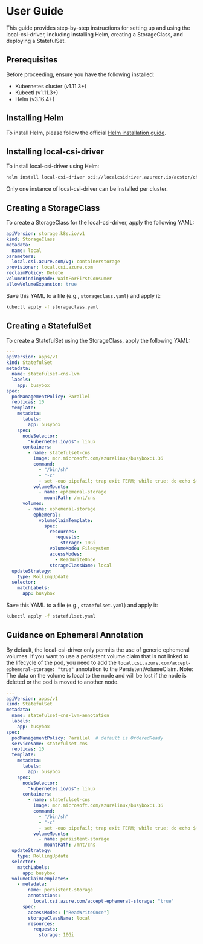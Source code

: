 # User Guide

This guide provides step-by-step instructions for setting up and using the
local-csi-driver, including installing Helm, creating a StorageClass, and
deploying a StatefulSet.

## Prerequisites

Before proceeding, ensure you have the following installed:

- Kubernetes cluster (v1.11.3+)
- Kubectl (v1.11.3+)
- Helm (v3.16.4+)

## Installing Helm

To install Helm, please follow the official [Helm installation guide](https://helm.sh/docs/intro/install/).

## Installing local-csi-driver

To install local-csi-driver using Helm:

   ```sh
   helm install local-csi-driver oci://localcsidriver.azurecr.io/acstor/charts/local-csi-driver --version 0.0.1-latest --namespace kube-system --wait --atomic
   ```

Only one instance of local-csi-driver can be installed per cluster.

## Creating a StorageClass

To create a StorageClass for the local-csi-driver, apply the following YAML:

```yaml
apiVersion: storage.k8s.io/v1
kind: StorageClass
metadata:
  name: local
parameters:
  local.csi.azure.com/vg: containerstorage
provisioner: local.csi.azure.com
reclaimPolicy: Delete
volumeBindingMode: WaitForFirstConsumer
allowVolumeExpansion: true
```

Save this YAML to a file (e.g., `storageclass.yaml`) and apply it:

```sh
kubectl apply -f storageclass.yaml
```

## Creating a StatefulSet

To create a StatefulSet using the StorageClass, apply the following YAML:

```yaml
---
apiVersion: apps/v1
kind: StatefulSet
metadata:
  name: statefulset-cns-lvm
  labels:
    app: busybox
spec:
  podManagementPolicy: Parallel
  replicas: 10
  template:
    metadata:
      labels:
        app: busybox
    spec:
      nodeSelector:
        "kubernetes.io/os": linux
      containers:
        - name: statefulset-cns
          image: mcr.microsoft.com/azurelinux/busybox:1.36
          command:
            - "/bin/sh"
            - "-c"
            - set -euo pipefail; trap exit TERM; while true; do echo $(date -u +"%Y-%m-%dT%H:%M:%SZ") | tee -a /mnt/cns/outfile; sleep 1; done
          volumeMounts:
            - name: ephemeral-storage
              mountPath: /mnt/cns
      volumes:
        - name: ephemeral-storage
          ephemeral:
            volumeClaimTemplate:
              spec:
                resources:
                  requests:
                    storage: 10Gi
                volumeMode: Filesystem
                accessModes:
                  - ReadWriteOnce
                storageClassName: local
  updateStrategy:
    type: RollingUpdate
  selector:
    matchLabels:
      app: busybox
```

Save this YAML to a file (e.g., `statefulset.yaml`) and apply it:

```sh
kubectl apply -f statefulset.yaml
```

## Guidance on Ephemeral Annotation

By default, the local-csi-driver only permits the use of generic ephemeral
volumes. If you want to use a persistent volume claim that is not linked to the
lifecycle of the pod, you need to add the
`local.csi.azure.com/accept-ephemeral-storage: "true"` annotation to the
PersistentVolumeClaim. Note: The data on the volume is local to the node and will
be lost if the node is deleted or the pod is moved to another node.

```yaml
---
apiVersion: apps/v1
kind: StatefulSet
metadata:
  name: statefulset-cns-lvm-annotation
  labels:
    app: busybox
spec:
  podManagementPolicy: Parallel  # default is OrderedReady
  serviceName: statefulset-cns
  replicas: 10
  template:
    metadata:
      labels:
        app: busybox
    spec:
      nodeSelector:
        "kubernetes.io/os": linux
      containers:
        - name: statefulset-cns
          image: mcr.microsoft.com/azurelinux/busybox:1.36
          command:
            - "/bin/sh"
            - "-c"
            - set -euo pipefail; trap exit TERM; while true; do echo $(date) >> /mnt/cns/outfile; sleep 1; done
          volumeMounts:
            - name: persistent-storage
              mountPath: /mnt/cns
  updateStrategy:
    type: RollingUpdate
  selector:
    matchLabels:
      app: busybox
  volumeClaimTemplates:
    - metadata:
        name: persistent-storage
        annotations:
          local.csi.azure.com/accept-ephemeral-storage: "true"
      spec:
        accessModes: ["ReadWriteOnce"]
        storageClassName: local
        resources:
          requests:
            storage: 10Gi
```
